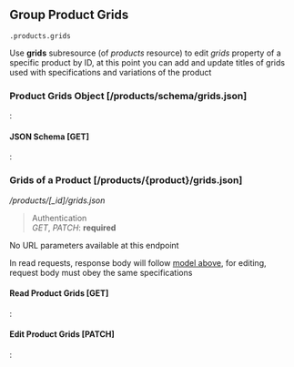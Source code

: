 ## Group Product Grids

`.products.grids`

Use **grids** subresource (of *products* resource)
to edit *grids* property of a specific product by ID, at this point you can
add and update titles of grids used with specifications and variations of the product

### Product Grids Object [/products/schema/grids.json]

:[](.product-grids-object.apib)

#### JSON Schema [GET]

:[](.json-schema.apib)

### Grids of a Product [/products/{product}/grids.json]

*/products/[_id]/grids.json*

> Authentication<br>_GET_, _PATCH_: **required**

No URL parameters available at this endpoint

In read requests, response body will follow
[model above](#reference/product-grids/product-grid-object),
for editing, request body must obey the same specifications

#### Read Product Grids [GET]

:[](.read-product-grids.apib)

#### Edit Product Grids [PATCH]

:[](.edit-product-grids.apib)
